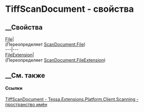 # TiffScanDocument - свойства
##  __Свойства
[File](P_Tessa_Extensions_Platform_Client_Scanning_TiffScanDocument_File.htm)|  
(Переопределяет
[ScanDocument.File](P_Tessa_Extensions_Platform_Client_Scanning_ScanDocument_File.htm))  
---|---  
[FileExtension](P_Tessa_Extensions_Platform_Client_Scanning_TiffScanDocument_FileExtension.htm)|  
(Переопределяет
[ScanDocument.FileExtension](P_Tessa_Extensions_Platform_Client_Scanning_ScanDocument_FileExtension.htm))  
##  __См. также
#### Ссылки
[TiffScanDocument -
](T_Tessa_Extensions_Platform_Client_Scanning_TiffScanDocument.htm)
[Tessa.Extensions.Platform.Client.Scanning - пространство
имён](N_Tessa_Extensions_Platform_Client_Scanning.htm)
